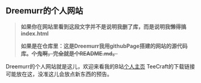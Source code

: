 ## Dreemurr的个人网站
> **如果你在网站里看到这段文字并不是说明我删了库，而是说明我懒得搞index.html**  
> 
> **如果是在仓库里：这是Dreemurr我用githubPage搭建的网站的源代码库。~~个鬼啊，完全就是个README.md。~~**  

Dreemurr的个人网站就是这儿，欢迎来看我的B站[个人主页](https://space.bilibili.com/431064862)
TeeCraft的下载链接可能放在这，没准这儿会放点新东西的预告。
